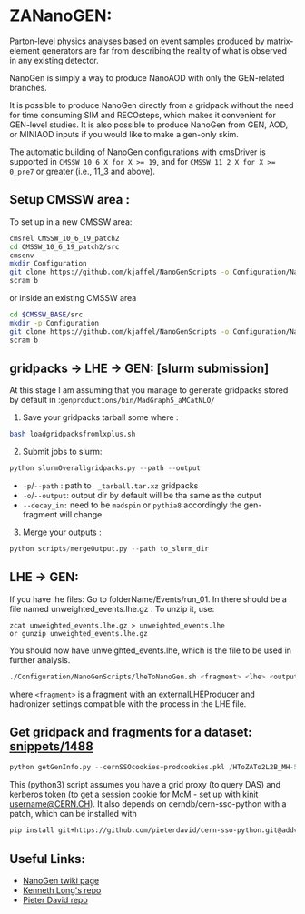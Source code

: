 # ZANanoGEN:
Parton-level physics analyses based on event samples produced by matrix-element generators are far from describing the reality of what is observed in any existing detector.

NanoGen is simply a way to produce NanoAOD with only the GEN-related branches. 

It is possible to produce NanoGen directly from a gridpack without the need for time consuming SIM and RECOsteps, which makes it convenient for GEN-level studies. It is also possible to produce NanoGen from GEN, AOD, or MINIAOD inputs if you would like to make a gen-only skim.

The automatic building of NanoGen configurations with cmsDriver is supported in ``CMSSW_10_6_X for X >= 19``, and for ``CMSSW_11_2_X for X >= 0_pre7`` or greater (i.e., 11_3 and above). 

## Setup CMSSW area :
To set up in a new CMSSW area:
```bash
cmsrel CMSSW_10_6_19_patch2
cd CMSSW_10_6_19_patch2/src
cmsenv
mkdir Configuration
git clone https://github.com/kjaffel/NanoGenScripts -o Configuration/NanoGenScripts
scram b
```
or inside an existing CMSSW area
```bash
cd $CMSSW_BASE/src
mkdir -p Configuration
git clone https://github.com/kjaffel/NanoGenScripts -o Configuration/NanoGenScripts
scram b
```
## gridpacks -> LHE -> GEN: [slurm submission]
At this stage I am assuming that you manage to generate gridpacks stored by default in :`genproductions/bin/MadGraph5_aMCatNLO/`
1. Save your gridpacks tarball some where : 
```bash
bash loadgridpacksfromlxplus.sh
```
2. Submit jobs to slurm: 
```python
python slurmOverallgridpacks.py --path --output
```
- ``-p``/``--path`` : path to `` _tarball.tar.xz`` gridpacks
- ``-o``/``--output``:  output dir by default will be tha same as the output
- ``--decay_in:`` need to be ``madspin`` or ``pythia8`` accordingly the gen-fragment will change   
3. Merge your outputs : 
```python
python scripts/mergeOutput.py --path to_slurm_dir 
```
## LHE -> GEN:
If you have lhe files:
Go to folderName/Events/run_01. In there should be a file named unweighted_events.lhe.gz . To unzip it, use:
```
zcat unweighted_events.lhe.gz > unweighted_events.lhe
or gunzip unweighted_events.lhe.gz
```
You should now have unweighted_events.lhe, which is the file to be used in further analysis.
```bash
./Configuration/NanoGenScripts/lheToNanoGen.sh <fragment> <lhe> <output>
```
where `<fragment>` is a fragment with an externalLHEProducer and hadronizer settings compatible with the process in the LHE file.

## Get gridpack and fragments for a dataset: [snippets/1488](https://gitlab.cern.ch/-/snippets/1488)
```python
python getGenInfo.py --cernSSOcookies=prodcookies.pkl /HToZATo2L2B_MH-500_MA-300_13TeV-madgraph-pythia8/RunIISummer16NanoAODv7-PUMoriond17_Nano02Apr2020_102X_mcRun2_asymptotic_v8-v1/NANOAODSIM
```
This (python3) script assumes you have a grid proxy (to query DAS) and kerberos token (to get a session cookie for McM - set up with kinit username@CERN.CH).
It also depends on cerndb/cern-sso-python with a patch, which can be installed with
```bash
pip install git+https://github.com/pieterdavid/cern-sso-python.git@addverifyarg 
```
## Useful Links:
- [NanoGen twiki page](https://twiki.cern.ch/twiki/bin/viewauth/CMS/NanoGen)
- [Kenneth Long's repo](https://github.com/kdlong/WMassNanoGen) 
- [Pieter David repo](https://github.com/pieterdavid/NanoGenScripts)

